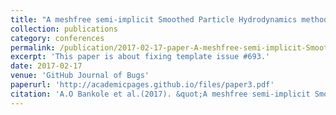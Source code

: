 ```yaml
---
title: "A meshfree semi-implicit Smoothed Particle Hydrodynamics method for free surface flow"
collection: publications
category: conferences
permalink: /publication/2017-02-17-paper-A-meshfree-semi-implicit-Smoothed-Particle-Hydrodynamics-method-for-free-surface-flow 
excerpt: 'This paper is about fixing template issue #693.' 
date: 2017-02-17
venue: 'GitHub Journal of Bugs'
paperurl: 'http://academicpages.github.io/files/paper3.pdf'
citation: 'A.O Bankole et al.(2017). &quot;A meshfree semi-implicit Smoothed Particle Hydrodynamics method for free surface flow.&quot; <i>Meshfree Methods for Partial Differential Equations VIII, M. Griebel and M.A. Schweitzer (eds.), Springer LNCSE, Vol. 115, 2017, 35-52.</i>.'
---
```


